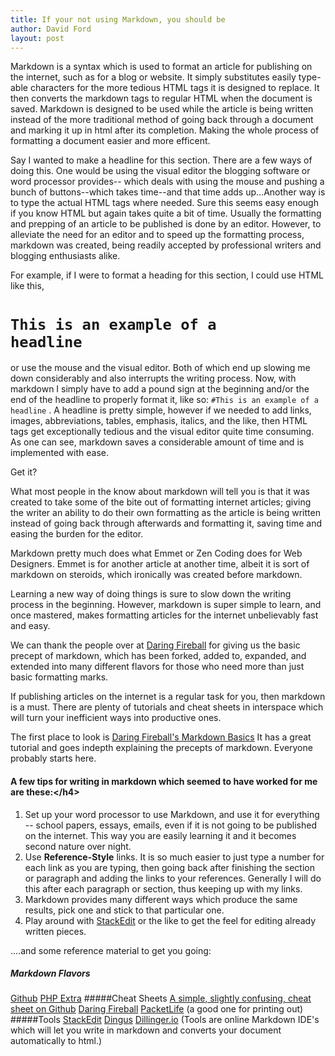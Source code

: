 ```yaml
---
title: If your not using Markdown, you should be
author: David Ford
layout: post
---
```


Markdown is a syntax which is used to format an article for publishing on the internet, such as for a blog or website.  It simply substitutes easily type-able characters for the more tedious <abbr>HTML</abbr> tags it is designed to replace.  It then converts the markdown tags to regular <abbr>HTML</abbr> when the document is saved.  Markdown is designed to be used while the article is being written instead of the more traditional method of going back through a document and marking it up in html after its completion.  Making the whole process of formatting a document easier and more efficent.

Say I wanted to make a headline for this section.  There are a few ways of doing this.  One would be using the visual editor the blogging software or word processor provides-- which deals with using the mouse and pushing a bunch of buttons--which takes time--and that time adds up...Another way is to type the actual <abbr>HTML</abbr> tags where needed.  Sure this seems easy enough if you know <abbr>HTML</abbr> but again takes quite a bit of time. Usually the formatting and prepping of an article to be published is done by an editor. However, to alleviate the need for an editor and to speed up the formatting process, markdown was created, being readily accepted by professional writers and blogging enthusiasts alike.

For example, if I were to format a heading for this section, I could use <abbr>HTML</abbr> like this, <code><h1>This is an example of a headline</h1></code> or use the mouse and the visual editor.  Both of which end up slowing me down considerably and also interrupts the writing process.  Now, with markdown I simply have to add a pound sign at the beginning and/or the end of the headline to properly format it, like so: <code>#This is an example of a headline</code> .  A headline is pretty simple, however if we needed to add links, images, abbreviations, tables, emphasis, italics, and the like, then <abbr>HTML</abbr> tags get exceptionally tedious and the visual editor quite time consuming.  As one can see, markdown saves a considerable amount of time and is implemented with ease.

Get it?

What most people in the know about markdown will tell you is that it was created to take some of the bite out of formatting internet articles; giving the writer an ability to do their own formatting as the article is being written instead of going back through afterwards and formatting it, saving time and easing the burden for the editor.

Markdown pretty much does what Emmet or Zen Coding does for Web Designers.  Emmet is for another article at another time, albeit it is sort of markdown on steroids, which ironically was created before markdown.

Learning a new way of doing things is sure to slow down the writing process in the beginning.  However, markdown is super simple to learn, and once mastered, makes formatting articles for the internet unbelievably fast and easy.

We can thank the people over at [Daring Fireball](https://daringfireball.net/projects/markdown/basics) for giving us the basic precept of markdown, which has been forked, added to, expanded, and extended into many different flavors for those who need more than just basic formatting marks.

If publishing articles on the internet is a regular task for you, then markdown is a must.  There are plenty of tutorials and cheat sheets in interspace which will turn your inefficient ways into productive ones.

The first place to look is [Daring Fireball's Markdown Basics](https://daringfireball.net/projects/markdown/basics) It has a great tutorial and goes indepth explaining the precepts of markdown.  Everyone probably starts here.

#### A few tips for writing in markdown which seemed to have worked for me are these:<&#47;h4>

1.  Set up your word processor to use Markdown, and use it for everything -- school papers, essays, emails, even if it is not going to be published on the internet.  This way you are easily learning it and it becomes second nature over night.
2. Use <strong>Reference-Style</strong> links.  It is so much easier to just type a number for each link as you are typing, then going back after finishing the section or paragraph and adding the links to your references.  Generally I will do this after each paragraph or section, thus keeping up with my links.
3. Markdown provides many different ways which produce the same results, pick one and stick to that particular one.
4. Play around with [StackEdit](http://stackedit.io "StackEdit") or the like to get the feel for editing already written pieces.

....and some reference material to get you going:

##### Markdown Flavors

[Github](https://help.github.com/articles/github-flavored-markdown)
[PHP Extra](http://michelf.ca/projects/php-markdown/extra)
#####Cheat Sheets
[A simple, slightly confusing, cheat sheet on Github](https://github.com/adam-p/markdown-here/wiki/Markdown-Cheatsheet)
[Daring Fireball](https://daringfireball.net/projects/markdown/basics)
[PacketLife](http://packetlife.net/media/library/16/Markdown.pdf) (a good one for printing out)
#####Tools
[StackEdit](http://stackedit.io)
[Dingus](http://daringfireball.net/projects/markdown/dingus)
[Dillinger.io](http://dillinger.io)
(Tools are online Markdown IDE's which will let you write in markdown and converts your document automatically to html.)
